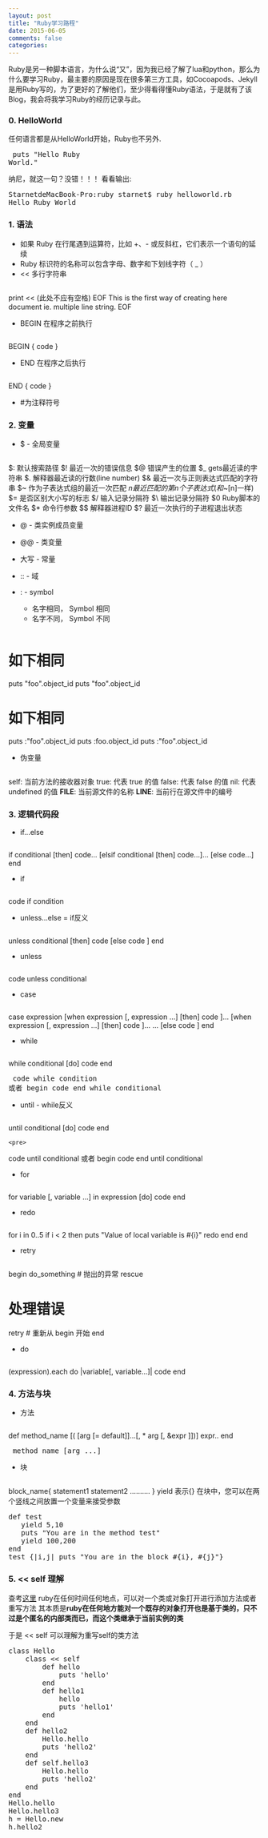```yaml
---
layout: post
title: "Ruby学习路程"
date: 2015-06-05
comments: false
categories: 
---
```

Ruby是另一种脚本语言，为什么说“又”，因为我已经了解了lua和python，那么为什么要学习Ruby，最主要的原因是现在很多第三方工具，如Cocoapods、Jekyll是用Ruby写的，为了更好的了解他们，至少得看得懂Ruby语法，于是就有了该Blog，我会将我学习Ruby的经历记录与此。

### 0. HelloWorld
任何语言都是从HelloWorld开始，Ruby也不另外.
	<pre>
puts "Hello Ruby World."
</pre>
纳尼，就这一句？没错！！！ 看看输出:
<pre>
StarnetdeMacBook-Pro:ruby starnet$ ruby helloworld.rb 
Hello Ruby World
</pre>

### 1. 语法
* 如果 Ruby 在行尾遇到运算符，比如 +、- 或反斜杠，它们表示一个语句的延续
* Ruby 标识符的名称可以包含字母、数字和下划线字符（ _ ）
* << 多行字符串
	<pre>
print << (此处不应有空格) EOF
    This is the first way of creating
    here document ie. multiple line string.
EOF</pre>

* BEGIN 在程序之前执行
	<pre>
BEGIN {
   code
}</pre>

* END 在程序之后执行
	<pre>
END {
   code
}</pre>

* \#为注释符号

### 2. 变量
* $ - 全局变量
	<pre>
$: 默认搜索路径
$! 最近一次的错误信息
$@ 错误产生的位置
$_ gets最近读的字符串
$. 解释器最近读的行数(line number)
$& 最近一次与正则表达式匹配的字符串
$~ 作为子表达式组的最近一次匹配
$n 最近匹配的第n个子表达式(和$~[n]一样)
$= 是否区别大小写的标志
$/ 输入记录分隔符
$\ 输出记录分隔符
$0 Ruby脚本的文件名
$* 命令行参数
$$ 解释器进程ID
$? 最近一次执行的子进程退出状态</pre>

* @ - 类实例成员变量
* @@ - 类变量
* 大写 - 常量
* :: - 域
* : - symbol
	* 名字相同， Symbol 相同
	* 名字不同， Symbol 不同

	<pre>
# 如下相同
puts "foo".object_id
puts "foo".object_id
# 如下相同
puts :"foo".object_id
puts :foo.object_id
puts :"foo".object_id
</pre>

* 伪变量
	<pre>
self: 当前方法的接收器对象
true: 代表 true 的值
false: 代表 false 的值
nil: 代表 undefined 的值
__FILE__: 当前源文件的名称
__LINE__: 当前行在源文件中的编号
</pre>

### 3. 逻辑代码段
* if...else
	<pre>
if conditional [then]
	  code...
[elsif conditional [then]
	  code...]...
[else
	  code...]
end
</pre>

* if
	<pre>
code if condition
</pre>

* unless...else = if反义
	<pre>
unless conditional [then]
   code
[else
   code ]
end
</pre>

* unless
	<pre>
code unless conditional
</pre>

* case
	<pre>
case expression
[when expression [, expression ...] [then]
   code ]...
[when expression [, expression ...] [then]
   code ]...
...
[else
   code ]
end
</pre>

* while
	<pre>
while conditional [do]
   code
end
</pre>
	<pre>
code while condition
或者
begin 
  code 
end while conditional
</pre>

* until - while反义
	<pre>
until conditional [do]
   code
end
</pre>

	<pre>
code until conditional
或者
begin
   code
end until conditional
</pre>

* for
	<pre>
for variable [, variable ...] in expression [do]
   code
end
</pre>

* redo
	<pre>
for i in 0..5
   if i < 2 then
      puts "Value of local variable is #{i}"
      redo
   end
end
</pre>

* retry
	<pre>
begin
   do_something # 抛出的异常
rescue
   # 处理错误
   retry  # 重新从 begin 开始
end
</pre>

* do
	<pre>
(expression).each do |variable[, variable...]| code end
</pre>

### 4. 方法与块
* 方法
	<pre>
def method_name [( [arg [= default]]...[, * arg [, &expr ]])]
   expr..
end
</pre>
	<pre>
method_name [arg ...]
</pre>

* 块
	<pre>
block_name{
   statement1
   statement2
   ..........
}
</pre>
yield 表示{}
在块中，您可以在两个竖线之间放置一个变量来接受参数
<pre>
def test
   yield 5,10
   puts "You are in the method test"
   yield 100,200
end
test {|i,j| puts "You are in the block #{i}, #{j}"}
</pre>

### 5. << self 理解
查考[这里](http://blog.csdn.net/lyx2007825/article/details/10089115)
ruby在任何时间任何地点，可以对一个类或对象打开进行添加方法或者重写方法 其本质是**ruby在任何地方能对一个既存的对象打开也是基于类的，只不过是个匿名的内部类而已，而这个类继承于当前实例的类**

于是 << self 可以理解为重写self的类方法
<pre>
class Hello
    class << self
        def hello
            puts 'hello'
        end
        def hello1
            hello
            puts 'hello1'
        end
    end  
    def hello2 
        Hello.hello
        puts 'hello2'
    end
    def self.hello3
        Hello.hello
        puts 'hello2'
    end
end
Hello.hello
Hello.hello3
h = Hello.new
h.hello2
</pre>
